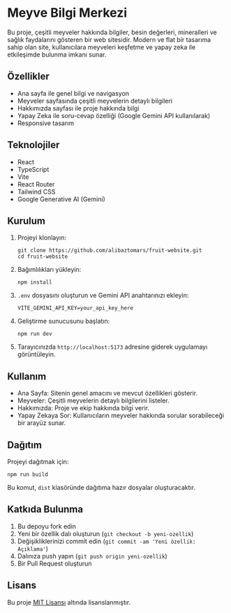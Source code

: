 # Meyve Bilgi Merkezi

Bu proje, çeşitli meyveler hakkında bilgiler, besin değerleri, mineralleri ve sağlık faydalarını gösteren bir web sitesidir. Modern ve flat bir tasarıma sahip olan site, kullanıcılara meyveleri keşfetme ve yapay zeka ile etkileşimde bulunma imkanı sunar.

## Özellikler

- Ana sayfa ile genel bilgi ve navigasyon
- Meyveler sayfasında çeşitli meyvelerin detaylı bilgileri
- Hakkımızda sayfası ile proje hakkında bilgi
- Yapay Zeka ile soru-cevap özelliği (Google Gemini API kullanılarak)
- Responsive tasarım

## Teknolojiler

- React
- TypeScript
- Vite
- React Router
- Tailwind CSS
- Google Generative AI (Gemini)

## Kurulum

1. Projeyi klonlayın:
   ```
   git clone https://github.com/alibaztomars/fruit-website.git
   cd fruit-website
   ```

2. Bağımlılıkları yükleyin:
   ```
   npm install
   ```

3. `.env` dosyasını oluşturun ve Gemini API anahtarınızı ekleyin:
   ```
   VITE_GEMINI_API_KEY=your_api_key_here
   ```

4. Geliştirme sunucusunu başlatın:
   ```
   npm run dev
   ```

5. Tarayıcınızda `http://localhost:5173` adresine giderek uygulamayı görüntüleyin.

## Kullanım

- Ana Sayfa: Sitenin genel amacını ve mevcut özellikleri gösterir.
- Meyveler: Çeşitli meyvelerin detaylı bilgilerini listeler.
- Hakkımızda: Proje ve ekip hakkında bilgi verir.
- Yapay Zekaya Sor: Kullanıcıların meyveler hakkında sorular sorabileceği bir arayüz sunar.

## Dağıtım

Projeyi dağıtmak için:

```
npm run build
```

Bu komut, `dist` klasöründe dağıtıma hazır dosyalar oluşturacaktır.

## Katkıda Bulunma

1. Bu depoyu fork edin
2. Yeni bir özellik dalı oluşturun (`git checkout -b yeni-ozellik`)
3. Değişikliklerinizi commit edin (`git commit -am 'Yeni özellik: Açıklama'`)
4. Dalınıza push yapın (`git push origin yeni-ozellik`)
5. Bir Pull Request oluşturun

## Lisans

Bu proje [MIT Lisansı](LICENSE) altında lisanslanmıştır.